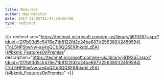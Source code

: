 ```yaml
---
title: Redirect
author: Max Melcher
date: 2017-11-05T15:47:59+00:00
type: redirect
---
```

{{< redirect src="https://technet.microsoft.com/en-us/library/jj819267.aspx?tduid=(2f7b93d5c5476e71b8122fd2c24be687)(256380)(2459594)(TnL5HPStwNw-ae4oQCb3QQSEIUhkdbLzEA)()#bkmk_FeaturesOnPremise" description="https://technet.microsoft.com/en-us/library/jj819267.aspx?tduid=(2f7b93d5c5476e71b8122fd2c24be687)(256380)(2459594)(TnL5HPStwNw-ae4oQCb3QQSEIUhkdbLzEA)()#bkmk_FeaturesOnPremise" >}}
